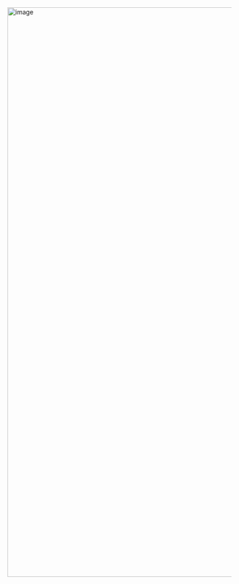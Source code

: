 <img width="1278" alt="image" src="https://user-images.githubusercontent.com/40495740/171998498-0431314a-fea5-4629-833c-1dda5003cd3b.png">
